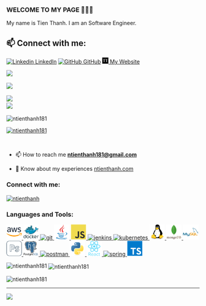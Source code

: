 ### WELCOME TO MY PAGE 👋👋👋
My name is Tien Thanh. I am an Software Engineer.<br>


<h2 align="left">📫 Connect with me: </h2> 

[![Linkedin](https://i.stack.imgur.com/gVE0j.png) LinkedIn](https://www.linkedin.com/in/ntienthanh/) [![GitHub](https://i.stack.imgur.com/tskMh.png) GitHub](https://github.com/ntienthanh181/) [![My Website](https://github.com/ntienthanh181/aboutme/blob/main/favicon.ico/favicon-16x16.png?raw=true) My Website](https://ntienthanh.com/)

![](https://github-readme-stats.vercel.app/api?username=ntienthanh181&theme=tokyonight&hide_border=false&include_all_commits=true&count_private=true)<br/>

![](https://github-contributor-stats.vercel.app/api?username=ntienthanh181&limit=5&theme=tokyonight&combine_all_yearly_contributions=true)

![](https://github-readme-streak-stats.herokuapp.com/?user=ntienthanh181&theme=tokyonight&hide_border=false)<br/>
![](https://github-readme-stats.vercel.app/api/top-langs/?username=ntienthanh181&theme=tokyonight&hide_border=false&include_all_commits=true&count_private=true&layout=compact)



<p align="left"> <img src="https://komarev.com/ghpvc/?username=ntienthanh181&label=Profile%20views&color=0e75b6&style=flat" alt="ntienthanh181" /> </p>

<p align="left"> <a href="https://github.com/ryo-ma/github-profile-trophy"><img src="https://github-profile-trophy.vercel.app/?username=ntienthanh181" alt="ntienthanh181" /></a> </p>

<p align="left"> <a href="https://twitter.com/" target="blank"><img src="https://img.shields.io/twitter/follow/?logo=twitter&style=for-the-badge" alt="" /></a> </p>

- 📫 How to reach me **ntienthanh181@gmail.com**

- 📄 Know about my experiences [ntienthanh.com](ntienthanh.com)

<h3 align="left">Connect with me:</h3>
<p align="left">
<a href="https://linkedin.com/in/ntienthanh" target="blank"><img align="center" src="https://raw.githubusercontent.com/rahuldkjain/github-profile-readme-generator/master/src/images/icons/Social/linked-in-alt.svg" alt="ntienthanh" height="30" width="40" /></a>
</p>

<h3 align="left">Languages and Tools:</h3>
<p align="left"> <a href="https://aws.amazon.com" target="_blank" rel="noreferrer"> <img src="https://raw.githubusercontent.com/devicons/devicon/master/icons/amazonwebservices/amazonwebservices-original-wordmark.svg" alt="aws" width="40" height="40"/> </a> <a href="https://www.docker.com/" target="_blank" rel="noreferrer"> <img src="https://raw.githubusercontent.com/devicons/devicon/master/icons/docker/docker-original-wordmark.svg" alt="docker" width="40" height="40"/> </a> <a href="https://git-scm.com/" target="_blank" rel="noreferrer"> <img src="https://www.vectorlogo.zone/logos/git-scm/git-scm-icon.svg" alt="git" width="40" height="40"/> </a> <a href="https://www.java.com" target="_blank" rel="noreferrer"> <img src="https://raw.githubusercontent.com/devicons/devicon/master/icons/java/java-original.svg" alt="java" width="40" height="40"/> </a> <a href="https://developer.mozilla.org/en-US/docs/Web/JavaScript" target="_blank" rel="noreferrer"> <img src="https://raw.githubusercontent.com/devicons/devicon/master/icons/javascript/javascript-original.svg" alt="javascript" width="40" height="40"/> </a> <a href="https://www.jenkins.io" target="_blank" rel="noreferrer"> <img src="https://www.vectorlogo.zone/logos/jenkins/jenkins-icon.svg" alt="jenkins" width="40" height="40"/> </a> <a href="https://kubernetes.io" target="_blank" rel="noreferrer"> <img src="https://www.vectorlogo.zone/logos/kubernetes/kubernetes-icon.svg" alt="kubernetes" width="40" height="40"/> </a> <a href="https://www.linux.org/" target="_blank" rel="noreferrer"> <img src="https://raw.githubusercontent.com/devicons/devicon/master/icons/linux/linux-original.svg" alt="linux" width="40" height="40"/> </a> <a href="https://www.mongodb.com/" target="_blank" rel="noreferrer"> <img src="https://raw.githubusercontent.com/devicons/devicon/master/icons/mongodb/mongodb-original-wordmark.svg" alt="mongodb" width="40" height="40"/> </a> <a href="https://www.mysql.com/" target="_blank" rel="noreferrer"> <img src="https://raw.githubusercontent.com/devicons/devicon/master/icons/mysql/mysql-original-wordmark.svg" alt="mysql" width="40" height="40"/> </a> <a href="https://www.photoshop.com/en" target="_blank" rel="noreferrer"> <img src="https://raw.githubusercontent.com/devicons/devicon/master/icons/photoshop/photoshop-line.svg" alt="photoshop" width="40" height="40"/> </a> <a href="https://www.postgresql.org" target="_blank" rel="noreferrer"> <img src="https://raw.githubusercontent.com/devicons/devicon/master/icons/postgresql/postgresql-original-wordmark.svg" alt="postgresql" width="40" height="40"/> </a> <a href="https://postman.com" target="_blank" rel="noreferrer"> <img src="https://www.vectorlogo.zone/logos/getpostman/getpostman-icon.svg" alt="postman" width="40" height="40"/> </a> <a href="https://www.python.org" target="_blank" rel="noreferrer"> <img src="https://raw.githubusercontent.com/devicons/devicon/master/icons/python/python-original.svg" alt="python" width="40" height="40"/> </a> <a href="https://reactjs.org/" target="_blank" rel="noreferrer"> <img src="https://raw.githubusercontent.com/devicons/devicon/master/icons/react/react-original-wordmark.svg" alt="react" width="40" height="40"/> </a> <a href="https://spring.io/" target="_blank" rel="noreferrer"> <img src="https://www.vectorlogo.zone/logos/springio/springio-icon.svg" alt="spring" width="40" height="40"/> </a> <a href="https://www.typescriptlang.org/" target="_blank" rel="noreferrer"> <img src="https://raw.githubusercontent.com/devicons/devicon/master/icons/typescript/typescript-original.svg" alt="typescript" width="40" height="40"/> </a> </p>

<p><img align="left" src="https://github-readme-stats.vercel.app/api/top-langs?username=ntienthanh181&show_icons=true&locale=en&layout=compact" alt="ntienthanh181" /></p>

<p>&nbsp;<img align="center" src="https://github-readme-stats.vercel.app/api?username=ntienthanh181&show_icons=true&locale=en" alt="ntienthanh181" /></p>

<p><img align="center" src="https://github-readme-streak-stats.herokuapp.com/?user=ntienthanh181&" alt="ntienthanh181" /></p>

---
[![](https://visitcount.itsvg.in/api?id=ntienthanh181&icon=0&color=0)](https://visitcount.itsvg.in)

